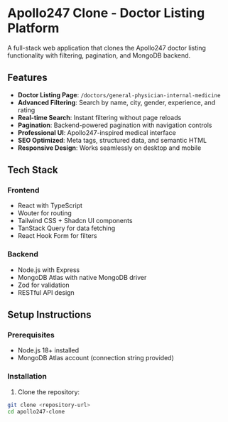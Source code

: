 # Apollo247 Clone - Doctor Listing Platform

A full-stack web application that clones the Apollo247 doctor listing functionality with filtering, pagination, and MongoDB backend.

## Features

- **Doctor Listing Page**: `/doctors/general-physician-internal-medicine`
- **Advanced Filtering**: Search by name, city, gender, experience, and rating
- **Real-time Search**: Instant filtering without page reloads
- **Pagination**: Backend-powered pagination with navigation controls
- **Professional UI**: Apollo247-inspired medical interface
- **SEO Optimized**: Meta tags, structured data, and semantic HTML
- **Responsive Design**: Works seamlessly on desktop and mobile

## Tech Stack

### Frontend
- React with TypeScript
- Wouter for routing
- Tailwind CSS + Shadcn UI components
- TanStack Query for data fetching
- React Hook Form for filters

### Backend
- Node.js with Express
- MongoDB Atlas with native MongoDB driver
- Zod for validation
- RESTful API design

## Setup Instructions

### Prerequisites
- Node.js 18+ installed
- MongoDB Atlas account (connection string provided)

### Installation

1. Clone the repository:
```bash
git clone <repository-url>
cd apollo247-clone
